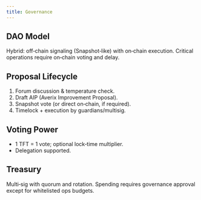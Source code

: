 ```yaml
---
title: Governance
---
```

## DAO Model
Hybrid: off‑chain signaling (Snapshot‑like) with on‑chain execution. Critical operations require on‑chain voting and delay.

## Proposal Lifecycle
1. Forum discussion & temperature check.  
2. Draft AIP (Averix Improvement Proposal).  
3. Snapshot vote (or direct on‑chain, if required).  
4. Timelock + execution by guardians/multisig.

## Voting Power
- 1 TFT = 1 vote; optional lock‑time multiplier.  
- Delegation supported.

## Treasury
Multi‑sig with quorum and rotation. Spending requires governance approval except for whitelisted ops budgets.
